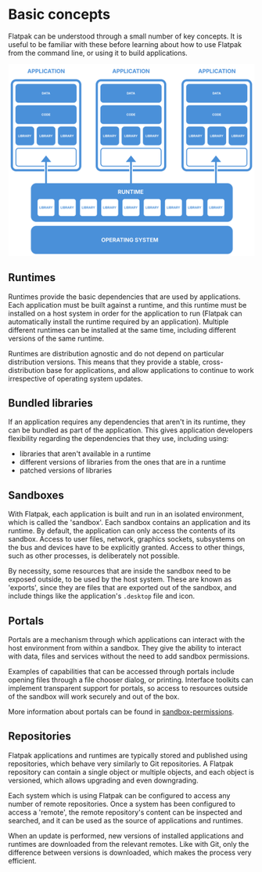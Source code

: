 # Basic concepts

Flatpak can be understood through a small number of key concepts. It is
useful to be familiar with these before learning about how to use
Flatpak from the command line, or using it to build applications.

![image](./diagram.svg)

## Runtimes

Runtimes provide the basic dependencies that are used by applications.
Each application must be built against a runtime, and this runtime must
be installed on a host system in order for the application to run
(Flatpak can automatically install the runtime required by an
application). Multiple different runtimes can be installed at the same
time, including different versions of the same runtime.

Runtimes are distribution agnostic and do not depend on particular
distribution versions. This means that they provide a stable,
cross-distribution base for applications, and allow applications to
continue to work irrespective of operating system updates.

## Bundled libraries

If an application requires any dependencies that aren't in its runtime,
they can be bundled as part of the application. This gives application
developers flexibility regarding the dependencies that they use,
including using:

- libraries that aren't available in a runtime
- different versions of libraries from the ones that are in a runtime
- patched versions of libraries

## Sandboxes

With Flatpak, each application is built and run in an isolated
environment, which is called the 'sandbox\'. Each sandbox contains an
application and its runtime. By default, the application can only access
the contents of its sandbox. Access to user files, network, graphics
sockets, subsystems on the bus and devices have to be explicitly
granted. Access to other things, such as other processes, is
deliberately not possible.

By necessity, some resources that are inside the sandbox need to be
exposed outside, to be used by the host system. These are known as
\'exports\', since they are files that are exported out of the sandbox,
and include things like the application's `.desktop` file and icon.

## Portals

Portals are a mechanism through which applications can interact with the
host environment from within a sandbox. They give the ability to
interact with data, files and services without the need to add sandbox
permissions.

Examples of capabilities that can be accessed through portals include
opening files through a file chooser dialog, or printing. Interface
toolkits can implement transparent support for portals, so access to
resources outside of the sandbox will work securely and out of the box.

More information about portals can be found in
[sandbox-permissions](../building/sandbox-permissions).

## Repositories

Flatpak applications and runtimes are typically stored and published
using repositories, which behave very similarly to Git repositories. A
Flatpak repository can contain a single object or multiple objects, and
each object is versioned, which allows upgrading and even downgrading.

Each system which is using Flatpak can be configured to access any
number of remote repositories. Once a system has been configured to
access a \'remote\', the remote repository's content can be inspected
and searched, and it can be used as the source of applications and
runtimes.

When an update is performed, new versions of installed applications and
runtimes are downloaded from the relevant remotes. Like with Git, only
the difference between versions is downloaded, which makes the process
very efficient.
